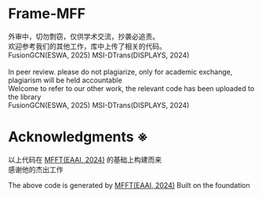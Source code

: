 # Frame-MFF
外审中，切勿剽窃，仅供学术交流，抄袭必追责。\
欢迎参考我们的其他工作，库中上传了相关的代码。\
FusionGCN(ESWA, 2025) MSI-DTrans(DISPLAYS, 2024)\
\
In peer review. please do not plagiarize, only for academic exchange, plagiarism will be held accountable\
Welcome to refer to our other work, the relevant code has been uploaded to the library\
FusionGCN(ESWA, 2025) MSI-DTrans(DISPLAYS, 2024)

# Acknowledgments ※  
以上代码在 [MFFT(EAAI, 2024)](https://www.sciencedirect.com/science/article/abs/pii/S0952197624001258) 的基础上构建而来  
感谢他的杰出工作  
  
The above code is generated by [MFFT(EAAI, 2024)](https://www.sciencedirect.com/science/article/abs/pii/S0952197624001258) Built on the foundation  
